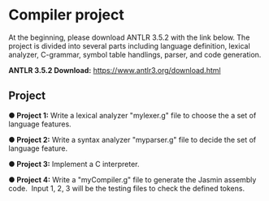 # Compiler project 
At the beginning, please download ANTLR 3.5.2 with the link below. The project is divided into several parts including language definition, lexical analyzer, C-grammar, symbol table handlings, parser, and code generation.

**ANTLR 3.5.2 Download:** https://www.antlr3.org/download.html
## Project
**● Project 1:** Write a lexical analyzer "mylexer.g" file to choose the a set of language features.

**● Project 2:** Write a syntax analyzer "myparser.g" file to decide the set of language feature.


**● Project 3:** Implement a C interpreter.


**● Project 4:** Write a "myCompiler.g" file to generate the Jasmin assembly code.
              &nbsp;Input 1, 2, 3 will be the testing files to check the defined tokens.
  
